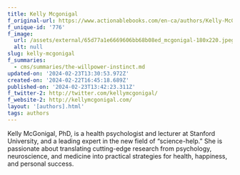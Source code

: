```yaml
---
title: Kelly Mcgonigal
f_original-url: https://www.actionablebooks.com/en-ca/authors/Kelly-McGonigal/
f_unique-id: '776'
f_image:
  url: /assets/external/65d77a1e6669606bb68b08ed_mcgonigal-180x220.jpeg
  alt: null
slug: kelly-mcgonigal
f_summaries:
  - cms/summaries/the-willpower-instinct.md
updated-on: '2024-02-23T13:30:53.972Z'
created-on: '2024-02-22T16:45:18.689Z'
published-on: '2024-02-23T13:42:23.311Z'
f_twitter-2: http://twitter.com/kellymcgonigal/
f_website-2: http://kellymcgonigal.com/
layout: '[authors].html'
tags: authors
---
```


Kelly McGonigal, PhD, is a health psychologist and lecturer at Stanford University, and a leading expert in the new field of “science-help.” She is passionate about translating cutting-edge research from psychology, neuroscience, and medicine into practical strategies for health, happiness, and personal success.
